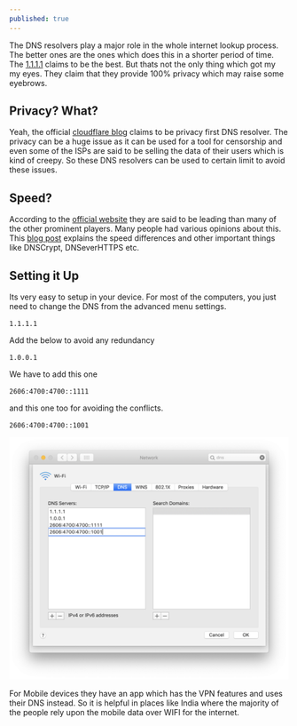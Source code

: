 ```yaml
---
published: true
---
```



The DNS resolvers play a major role in the whole internet lookup process. The better ones are the ones which does this in a shorter period of time. The [1.1.1.1](http://1.1.1.1) claims to be the best. But thats not the only thing which got my my eyes. They claim that they provide 100% privacy which may raise some eyebrows.

## Privacy? What?

Yeah, the official [cloudflare blog](https://blog.cloudflare.com/announcing-1111/) claims to be privacy first DNS resolver. The privacy can be a huge issue as it can be used for a tool for censorship and even some of the ISPs are said to be selling the data of their users which is kind of creepy. So these DNS resolvers can be used to certain limit to avoid these issues.

## Speed?

According to the [official website](http://1.1.1.1) they are said to be leading than many of the other prominent players. Many people had various opinions about this. This [blog post](https://medium.com/@nykolas.z/dns-resolvers-performance-compared-cloudflare-x-google-x-quad9-x-opendns-149e803734e5) explains the speed differences and other important things like DNSCrypt, DNSeverHTTPS etc.


## Setting it Up

Its very easy to setup in your device. For most of the computers, you just need to change the DNS from the advanced menu settings.

	1.1.1.1	
Add the below to avoid any redundancy

    1.0.0.1
We have to add this one

    2606:4700:4700::1111  
and this one too for avoiding the conflicts.

    2606:4700:4700::1001 	

![Setting Up in Mac](https://raw.githubusercontent.com/beingfranklin/blog/gh-pages/_posts/Screenshot%202019-02-01%20at%208.41.13%20AM.png)


For Mobile devices they have an app which has the VPN features and uses their DNS instead. So it is helpful in places like India where the majority of the people rely upon the mobile data over WIFI for the internet.
